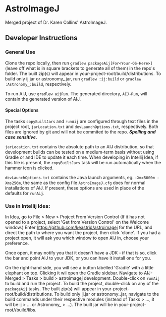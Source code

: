 # AstroImageJ

Merged project of Dr. Karen Collins' AstroImageJ.

## Developer Instructions

### General Use

Clone the repo locally, then run `gradlew packageAij[For<Your-OS-Here>]` (leave off what is in square brackets to
generate all of them) in the repo's folder. The built zip(s) will appear in your-project-root/build/distributions. To
build only ij.jar or astronomy_.jar, run `gradlew :ij:build` or `gradlew :Astronomy_:build`, respectively.

To run AIJ, use `gradlew aijRun`. The generated directory, `AIJ-Run`, will contain the generated version of AIJ.

#### Special Options
The tasks `copyBuiltJars` and `runAij` are configured through text files in the project root, `jarLocation.txt` and
`devLaunchOptions.txt`, respectively. Both files are ignored by git and will not be commited to the repo. 
***Spelling and case sensitive.***

`jarLocation.txt` contains the absolute path to an AIJ distribution, so that development builds can be tested on a 
medium-term basis without using Gradle or and IDE to update it each time. When developing in Intellij Idea, if this file
is present, the `copyBuiltJars` task will be run automatically when the hammer icon is clicked.

`devLaunchOptions.txt` contains the Java launch arguments, eg. `-Xmx5000m -Xms256m`, the same as the config file `AstroImageJ.cfg` does for 
normal installations of AIJ. If present, these options are used in place of the defaults for `runAij`.

### Use in Intellij Idea:

In Idea, go to File > New > Project From Version Control (If it has not opened to a project, select 'Get from Version
Control' on the Welcome window.)
Enter https://github.com/keastrid/astroimagej for the URL, and direct the path to where you want the project, then
click 'clone'. If you had a project open, it will ask you which window to open AIJ in, choose your preference.

Once open, it may notify you that it doesn't have a JDK - if that is so, click the bar and point AIJ to your JDK, or you
can have it install one for you.

On the right-hand side, you will see a button labelled 'Gradle' with a little elephant on top. Clicking it wil open the
Gradle sidebar. Navigate to AIJ-Merged > Tasks > build > astroimagej development. Double-click on `runAij` to build and
run the project. To build the project, double-click on any of the `packageAij` tasks. The built zip(s) will appear in
your-project-root/build/distributions. To build only ij.jar or astronomy_.jar, navigate to the build commands under
their respective modules (instead of Tasks > ..., it will be ij > ... or Astronomy_ > ...). The built jar will be in
your-project-root/<ij or Astronomy_>/build/libs.
